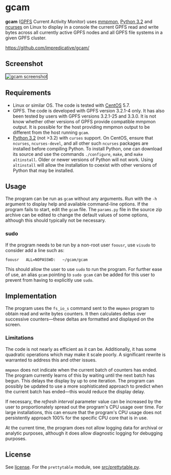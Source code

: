 # gcam

**gcam** ([GPFS](http://www-03.ibm.com/systems/software/gpfs/) Current Activity Monitor) uses [mmpmon](http://publib.boulder.ibm.com/infocenter/clresctr/vxrx/topic/com.ibm.cluster.gpfs321.advanceadm.doc/bl1adv_mmpmonch.html), [Python 3.2](http://www.python.org/download/releases/3.2/) and [ncurses](http://www.gnu.org/software/ncurses/) on Linux to display in a console the current GPFS read and write bytes across all currently active GPFS nodes and all GPFS file systems in a given GPFS cluster.

https://github.com/impredicative/gcam/

## Screenshot
<img src='http://i.imgur.com/7SgW5Xb.png' border='1' title='gcam screenshot' />

## Requirements
  * Linux or similar OS. The code is tested with [CentOS](http://centos.org/) 5.7.
  * GPFS. The code is developed with GPFS version 3.2.1-4 only. It has also been tested by users with GPFS versions 3.2.1-25 and 3.3.0. It is not know whether other versions of GPFS provide compatible mmpmon output. It is possible for the host providing mmpmon output to be different from the host running `gcam`.
  * [Python 3.2](http://www.python.org/download/releases/3.2/) (not >3.2) with `curses` support. On CentOS, ensure that `ncurses`, `ncurses-devel`, and all other such `ncurses` packages are installed before compiling Python. To install Python, one can download its source and use the commands `./configure`, `make`, and `make altinstall`. Older or newer versions of Python will not work. Using `altinstall` will allow the installation to coexist with other versions of Python that may be installed.

## Usage
The program can be run as `gcam` without any arguments. Run with the `-h` argument to display help and available command-line options. If the program fails to start, edit the `gcam` file. The `params.py` file in the source zip archive can be edited to change the default values of some options, although this should typically not be necessary.

### sudo
If the program needs to be run by a non-root user `foousr`, use `visudo` to consider add a line such as:
```
foousr   ALL=NOPASSWD:   ~/gcam/gcam
```
This should allow the user to use `sudo` to run the program. For further ease of use, an alias `gcam` pointing to `sudo gcam` can be added for this user to prevent from having to explicitly use `sudo`.

## Implementation
The program uses the `fs_io_s` command sent to the `mmpmon` program to obtain read and write bytes counters. It then calculates deltas over successive counters—these deltas are formatted and displayed on the screen.

### Limitations
The code is not nearly as efficient as it can be. Additionally, it has some quadratic operations which may make it scale poorly. A significant rewrite is warranted to address this and other issues.

`mmpmon` does not indicate when the current batch of counters has ended. The program currently learns of this by waiting until the next batch has begun. This delays the display by up to one iteration. The program can possibly be updated to use a more sophisticated approach to predict when the current batch has ended—this would reduce the display delay.

If necessary, the _refresh interval_ parameter value can be increased by the user to proportionately spread out the program's CPU usage over time. For large installations, this can ensure that the program's CPU usage does not persistently approach 100% for the specific CPU core that is in use.

At the current time, the program does not allow logging data for archival or analytic purposes, although it does allow diagnostic logging for debugging purposes.

## License
See [license](LICENSE). For the `prettytable` module, see [src/prettytable.py](src/prettytable.py).
